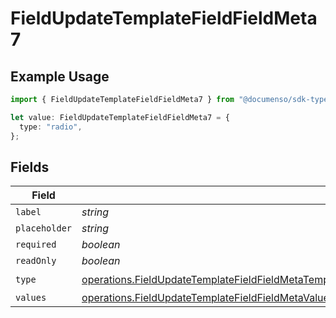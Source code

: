 # FieldUpdateTemplateFieldFieldMeta7

## Example Usage

```typescript
import { FieldUpdateTemplateFieldFieldMeta7 } from "@documenso/sdk-typescript/models/operations";

let value: FieldUpdateTemplateFieldFieldMeta7 = {
  type: "radio",
};
```

## Fields

| Field                                                                                                                                                                                                                            | Type                                                                                                                                                                                                                             | Required                                                                                                                                                                                                                         | Description                                                                                                                                                                                                                      |
| -------------------------------------------------------------------------------------------------------------------------------------------------------------------------------------------------------------------------------- | -------------------------------------------------------------------------------------------------------------------------------------------------------------------------------------------------------------------------------- | -------------------------------------------------------------------------------------------------------------------------------------------------------------------------------------------------------------------------------- | -------------------------------------------------------------------------------------------------------------------------------------------------------------------------------------------------------------------------------- |
| `label`                                                                                                                                                                                                                          | *string*                                                                                                                                                                                                                         | :heavy_minus_sign:                                                                                                                                                                                                               | N/A                                                                                                                                                                                                                              |
| `placeholder`                                                                                                                                                                                                                    | *string*                                                                                                                                                                                                                         | :heavy_minus_sign:                                                                                                                                                                                                               | N/A                                                                                                                                                                                                                              |
| `required`                                                                                                                                                                                                                       | *boolean*                                                                                                                                                                                                                        | :heavy_minus_sign:                                                                                                                                                                                                               | N/A                                                                                                                                                                                                                              |
| `readOnly`                                                                                                                                                                                                                       | *boolean*                                                                                                                                                                                                                        | :heavy_minus_sign:                                                                                                                                                                                                               | N/A                                                                                                                                                                                                                              |
| `type`                                                                                                                                                                                                                           | [operations.FieldUpdateTemplateFieldFieldMetaTemplatesFieldsResponse200ApplicationJSONResponseBody7Type](../../models/operations/fieldupdatetemplatefieldfieldmetatemplatesfieldsresponse200applicationjsonresponsebody7type.md) | :heavy_check_mark:                                                                                                                                                                                                               | N/A                                                                                                                                                                                                                              |
| `values`                                                                                                                                                                                                                         | [operations.FieldUpdateTemplateFieldFieldMetaValues](../../models/operations/fieldupdatetemplatefieldfieldmetavalues.md)[]                                                                                                       | :heavy_minus_sign:                                                                                                                                                                                                               | N/A                                                                                                                                                                                                                              |